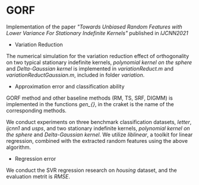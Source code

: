 # GORF

Implementation of the paper *"Towards Unbiased Random Features with Lower Variance For Stationary Indefinite Kernels"* published in *IJCNN2021*

- Variation Reduction

The numerical simulation for the variation reduction effect of orthogonality on two typical stationary indefinite kernels, *polynomial kernel on the sphere* and *Delta-Gaussian kernel* is implemented in *variationReduct.m* and *variationReductGaussian.m*, included in folder *variation*.

- Approximation error and classification ability

GORF method and other baseline methods (RM, TS, SRF, DIGMM) is implemented in the functions *gen_{}*, in the craket is the name of the corresponding methods.

We conduct experiments on three benchmark classification datasets, *letter*, *ijcnn1* and *usps*, and two stationary indefinite kernels, *polynomial kernel on the sphere* and *Delta-Gaussian kernel*. We utilize *liblinear*, a toolkit for linear regression, combined with the extracted random features using the above algorithm.

- Regression error

We conduct the SVR regression research on *housing* dataset, and the evaluation metrit is *RMSE*.
